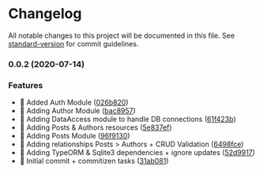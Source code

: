 # Changelog

All notable changes to this project will be documented in this file. See [standard-version](https://github.com/conventional-changelog/standard-version) for commit guidelines.

### 0.0.2 (2020-07-14)


### Features

* 🎸 Added Auth Module ([026b820](https://github.com/maxfontana90/ms-node-ch/commit/026b820ebd3f5b849e651de1ef68bc2da753ebbc))
* 🎸 Adding Author Module ([bac8957](https://github.com/maxfontana90/ms-node-ch/commit/bac89573dcbb292becd43de3f16735911821918b))
* 🎸 Adding DataAccess module to handle DB connections ([61f423b](https://github.com/maxfontana90/ms-node-ch/commit/61f423b4bbf732dded0d1cb63435600e1635bd41))
* 🎸 Adding Posts & Authors resources ([5e837ef](https://github.com/maxfontana90/ms-node-ch/commit/5e837ef97b614d6b97e401daf0a00256a78f4896))
* 🎸 Adding Posts Module ([96f9130](https://github.com/maxfontana90/ms-node-ch/commit/96f9130b2f5403dd195376c79df795b197a8eba2))
* 🎸 Adding relationships Posts > Authors + CRUD Validation ([6498fce](https://github.com/maxfontana90/ms-node-ch/commit/6498fce60628739f62b3426353076c13a4fd5b15))
* 🎸 Adding TypeORM & Sqlite3 dependencies + ignore updates ([52d9917](https://github.com/maxfontana90/ms-node-ch/commit/52d9917951912a5906d3a3d38658de1079408dc8))
* 🎸 Initial commit + commitizen tasks ([31ab081](https://github.com/maxfontana90/ms-node-ch/commit/31ab08152a4cd6b87b7441e6b511e6be374ec9f6))

